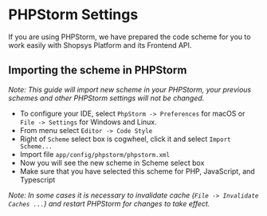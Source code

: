# PHPStorm Settings

If you are using PHPStorm, we have prepared the code scheme for you to work easily with Shopsys Platform and its Frontend API.

## Importing the scheme in PHPStorm

_Note: This guide will import new scheme in your PHPStorm, your previous schemes and other PHPStorm settings will not be changed._

- To configure your IDE, select `PhpStorm -> Preferences` for macOS or `File -> Settings` for Windows and Linux.
- From menu select `Editor -> Code Style`
- Right of `Scheme` select box is cogwheel, click it and select `Import Scheme...`
- Import file `app/config/phpstorm/phpstorm.xml`
- Now you will see the new scheme in Scheme select box
- Make sure that you have selected this scheme for PHP, JavaScript, and Typescript

_Note: In some cases it is necessary to invalidate cache (`File -> Invalidate Caches ...`) and restart PHPStorm for changes to take effect._

